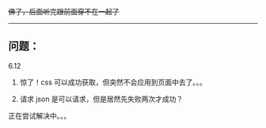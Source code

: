 ~~佛了，后面听完跟前面穿不在一起了~~

---

## 问题：

6.12

1. 惊了！css 可以成功获取，但突然不会应用到页面中去了。。。

2. 请求 json 是可以请求，但是居然先失败两次才成功？

正在尝试解决中。。。

